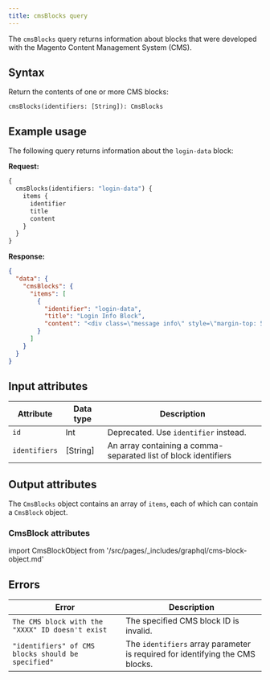 ```yaml
---
title: cmsBlocks query
---
```


The `cmsBlocks` query returns information about blocks that were developed with the Magento Content Management System (CMS).

## Syntax

Return the contents of one or more CMS blocks:

`cmsBlocks(identifiers: [String]): CmsBlocks`

## Example usage

The following query returns information about the `login-data` block:

**Request:**

```graphql
{
  cmsBlocks(identifiers: "login-data") {
    items {
      identifier
      title
      content
    }
  }
}
```

**Response:**

```json
{
  "data": {
    "cmsBlocks": {
      "items": [
        {
          "identifier": "login-data",
          "title": "Login Info Block",
          "content": "<div class=\"message info\" style=\"margin-top: 50px;\">\n    <p><strong>Try Demo Customer Access</strong></p>\n    <p><span style=\"display:inline-block; width: 80px; padding-right: 10px;\">Email:</span>roni_cost@example.com</p>\n    <p><span style=\"display:inline-block; width: 80px; padding-right: 10px;\">Password:</span>roni_cost3@example.com</p>\n</div>"
        }
      ]
    }
  }
}
```

## Input attributes

Attribute | Data type | Description
--- | --- | ---
`id` | Int | Deprecated. Use `identifier` instead.
`identifiers` | [String] | An array containing a comma-separated list of block identifiers

## Output attributes

The `CmsBlocks` object contains an array of `items`, each of which can contain a `CmsBlock` object.

### CmsBlock attributes

import CmsBlockObject from '/src/pages/_includes/graphql/cms-block-object.md'

<CmsBlockObject />

## Errors

Error | Description
--- | ---
`The CMS block with the "XXXX" ID doesn't exist` | The specified CMS block ID is invalid.
`"identifiers" of CMS blocks should be specified"` | The `identifiers` array parameter is required for identifying the CMS blocks.
